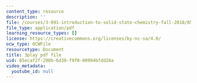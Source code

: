 ```yaml
---
content_type: resource
description: ''
file: /courses/3-091-introduction-to-solid-state-chemistry-fall-2018/85ecaf2f208b6d30f9f000994bfdd26a_omPD_LtrpGU.pdf
file_type: application/pdf
learning_resource_types: []
license: https://creativecommons.org/licenses/by-nc-sa/4.0/
ocw_type: OCWFile
resourcetype: Document
title: 3play pdf file
uid: 85ecaf2f-208b-6d30-f9f0-00994bfdd26a
video_metadata:
  youtube_id: null
---
```

